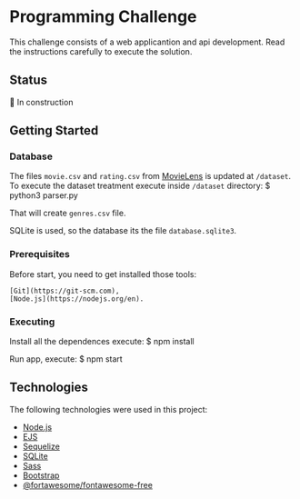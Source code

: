 # Programming Challenge

This challenge consists of a web applicantion and api development. Read the instructions carefully to execute the solution.

## Status

:construction: In construction

## Getting Started
### Database

The files ```movie.csv``` and ```rating.csv``` from [MovieLens](https://grouplens.org/datasets/movielens/) is updated at ```/dataset```. To execute the dataset treatment execute inside ```/dataset``` directory:
$ python3 parser.py

That will create ```genres.csv``` file.

SQLite is used, so the database its the file ```database.sqlite3```.

### Prerequisites

Before start, you need to get installed those tools:

	[Git](https://git-scm.com),
	[Node.js](https://nodejs.org/en).

### Executing

Install all the dependences execute:
$ npm install

Run app, execute:
$ npm start

## Technologies

The following technologies were used in this project:
- [Node.js](https://nodejs.org/en/)
- [EJS](https://ejs.co/)
- [Sequelize](https://sequelize.org/)
- [SQLite](https://www.sqlite.org/index.html)
- [Sass](https://sass-lang.com/)
- [Bootstrap](https://getbootstrap.com/)
- [@fortawesome/fontawesome-free](https://fontawesome.com/)



